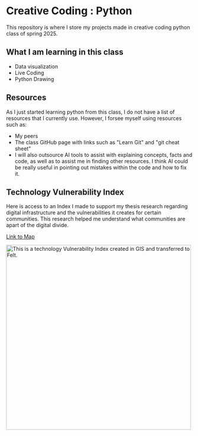 # Creative Coding : Python 
This repository is where I store my projects made in creative coding python class of spring 2025.

## What I am learning in this class
- Data visualization
- Live Coding
- Python Drawing

## Resources
As I just started learning python from this class, I do not have a list of resources that I currently use. However, I forsee myself using resources such as:
- My peers
- The class GitHub page with links such as "Learn Git" and "git cheat sheet" 
- I will also outsource AI tools to assist with explaining concepts, facts and code, as well as to assist me in finding other resources. I think AI could be really useful in pointing out mistakes within the code and how to fix it. 


<!-- cmd + / to comment something out-->

<!-- How do I include an image in a README FILE? Look no further...
![Fairy](fairy.jpg) -->

<!-- Sizing an image. Use width -->

## Technology Vulnerability Index
Here is access to an Index I made to support my thesis research regarding digital infrastructure and the vulnerabilities it creates for certain communities. This research helped me understand what communities are apart of the digital divide.

[Link to Map](https://felt.com/map/Technology-Vulnerability-Index-3RYdN8csTdGcCwzZr2fXxD?loc=40.7062,-73.9778,10.64z&share=1)

<img src="TVI.png" width="500" alt="This is a technology Vulnerability Index created in GIS and transferred to Felt.">







